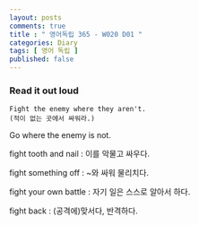 ```yaml
---
layout: posts
comments: true
title : " 영어독립 365 - W020 D01 "
categories: Diary
tags: [ 영어 독립 ]
published: false
---
```


### Read it out loud

```text
Fight the enemy where they aren't.
(적이 없는 곳에서 싸워라.)
```

Go where the enemy is not.

fight tooth and nail
 : 이를 악물고 싸우다.

fight something off
 : ~와 싸워 물리치다.

fight your own battle
 : 자기 일은 스스로 알아서 하다.

fight back
 : (공격에)맞서다, 반격하다.
